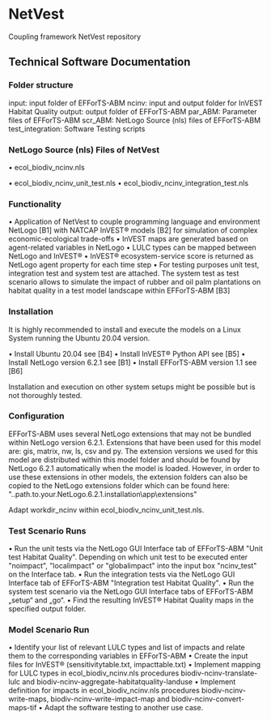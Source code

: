 # NetVest
Coupling framework NetVest repository
## Technical Software Documentation
### Folder structure
input: input folder of EFForTS-ABM
ncinv: input and output folder for InVEST Habitat Quality
output: output folder of EFForTS-ABM
par_ABM: Parameter files of EFForTS-ABM
scr_ABM: NetLogo Source (nls) files of EFForTS-ABM
test_integration: Software Testing scripts

### NetLogo Source (nls) Files of NetVest

•	ecol_biodiv_ncinv.nls

•	ecol_biodiv_ncinv_unit_test.nls
•	ecol_biodiv_ncinv_integration_test.nls


### Functionality

•	Application of NetVest to couple programming language and environment NetLogo [B1] with NATCAP InVEST® models [B2] for simulation of complex economic-ecological trade-offs
•	InVEST maps are generated based on agent-related variables in NetLogo 
•	LULC types can be mapped between NetLogo and InVEST®
•	InVEST® ecosystem-service score is returned as NetLogo agent property for each time step
•	For testing purposes unit test, integration test and system test are attached. The system test as test scenario allows to simulate the impact of rubber and oil palm plantations on habitat quality in a test model landscape within EFForTS-ABM [B3]

### Installation 
It is highly recommended to install and execute the models on a Linux System running the Ubuntu 20.04 version. 

•	Install Ubuntu 20.04 see [B4]
•	Install InVEST® Python API see [B5]
•	Install NetLogo version 6.2.1 see [B1]
•	Install EFForTS-ABM version 1.1 see [B6]

Installation and execution on other system setups might be possible but is not thoroughly tested.
### Configuration
EFForTS-ABM uses several NetLogo extensions that may not be bundled within NetLogo version 6.2.1.
Extensions that have been used for this model are: gis, matrix, nw, ls, csv and py.
The extension versions we used for this model are distributed within this model folder and should be found by NetLogo 6.2.1 automatically when the model is loaded.
However, in order to use these extensions in other models, the extension folders can also be copied to the NetLogo extensions folder which can be found here:
"..path.to.your.NetLogo.6.2.1.installation\app\extensions"

Adapt workdir_ncinv within ecol_biodiv_ncinv_unit_test.nls.  
### Test Scenario Runs

•	Run the unit tests via the NetLogo GUI Interface tab of EFForTS-ABM "Unit test Habitat Quality". Depending on which unit test to be executed enter "noimpact", "localimpact" or "globalimpact" into the input box "ncinv_test" on the Interface tab.
•	Run the integration tests via the NetLogo GUI Interface tab of EFForTS-ABM "Integration test Habitat Quality".
•	Run the system test scenario via the NetLogo GUI Interface tabs of EFForTS-ABM „setup“ and „go“. 
•	Find the resulting InVEST® Habitat Quality maps in the specified output folder.

### Model Scenario Run
•	Identify your list of relevant LULC types and list of impacts and relate them to the corresponding variables in EFForTS-ABM
•	Create the input files for InVEST® (sensitivitytable.txt, impacttable.txt) 
•	Implement mapping for LULC types in ecol_biodiv_ncinv.nls procedures biodiv-ncinv-translate-lulc and biodiv-ncinv-aggregate-habitatquality-landuse
•	Implement definition for impacts in ecol_biodiv_ncinv.nls procedures biodiv-ncinv-write-maps, biodiv-ncinv-write-impact-map and biodiv-ncinv-convert-maps-tif
•	Adapt the software testing to another use case.
